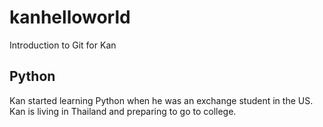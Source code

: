 # kanhelloworld
Introduction to Git for Kan

## Python
Kan started learning Python when he was an exchange student in the US. Kan is living in Thailand and preparing to go to college.